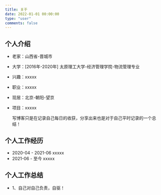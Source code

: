 ```yaml
---
title: 关于
date: 2022-01-01 00:00:00
type: "user"
comments: false
---
```


## 个人介绍
- 老家：山西省-晋城市
- 大学：[2016年-2020年] 太原理工大学-经济管理学院-物流管理专业
- 兴趣：xxxxx
- 职业：xxxxx
- 现居：北京-朝阳-望京
- 项目：xxxxx

    写博客只是在记录自己每日的收获，分享出来也是对于自己平时记录的一个总结！

## 个人工作经历
- 2020-04 - 2021-06 xxxxx
- 2021-06 - 至今 xxxxx

## 个人工作总结
- 1、自己对自己负责，自驱！